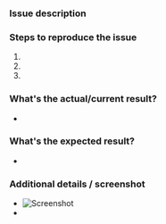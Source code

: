 ### Issue description



### Steps to reproduce the issue

1. 
2. 
3. 


### What's the actual/current result?

-


### What's the expected result?

-


### Additional details / screenshot

- ![Screenshot]()
- 